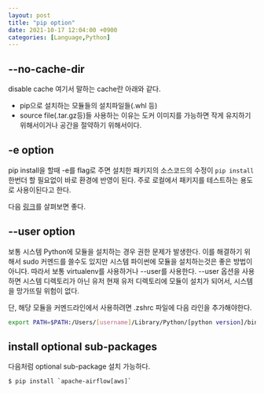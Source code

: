 ```yaml
---
layout: post
title: "pip option"
date: 2021-10-17 12:04:00 +0900
categories: [Language,Python]
---
```


## --no-cache-dir
disable cache
여기서 말하는 cache란 아래와 같다. 
- pip으로 설치하는 모듈들의 설치파일들(.whl 등)
- source file(.tar.gz등)들
사용하는 이유는 도커 이미지를 가능하면 작게 유지하기 위해서이거나 공간을 절약하기 위해서이다.


## -e option

pip install을 할때 -e를 flag로 주면 설치한 패키지의 소스코드의 수정이 ```pip install``` 한번더 할 필요없이 바로 환경에 반영이 된다. 주로 로컬에서 패키지를 테스트하는 용도로 사용이된다고 한다.

다음 [링크](https://stackoverflow.com/a/35064498)를 살펴보면 좋다.

## --user option

보통 시스템 Python에 모듈을 설치하는 경우 권한 문제가 발생한다. 이를 해결하기 위해서 sudo 커멘드를 쓸수도 있지만 시스템 파이썬에 모듈을 설치하는것은 좋은 방법이 아니다.
따라서 보통 virtualenv를 사용하거나 --user를 사용한다. --user 옵션을 사용하면 시스템 디렉토리가 아닌 유저 현재 유저 디렉토리에 모듈이 설치가 되어서, 시스템을 망가뜨릴 위험이 없다.

단, 해당 모듈을 커멘드라인에서 사용하려면 .zshrc 파일에 다음 라인을 추가해야한다.

``` sh
export PATH=$PATH:/Users/[username]/Library/Python/[python version]/bin
```

## install optional sub-packages

다음처럼 optional sub-package 설치 가능하다.
``` sh
$ pip install `apache-airflow[aws]`
```